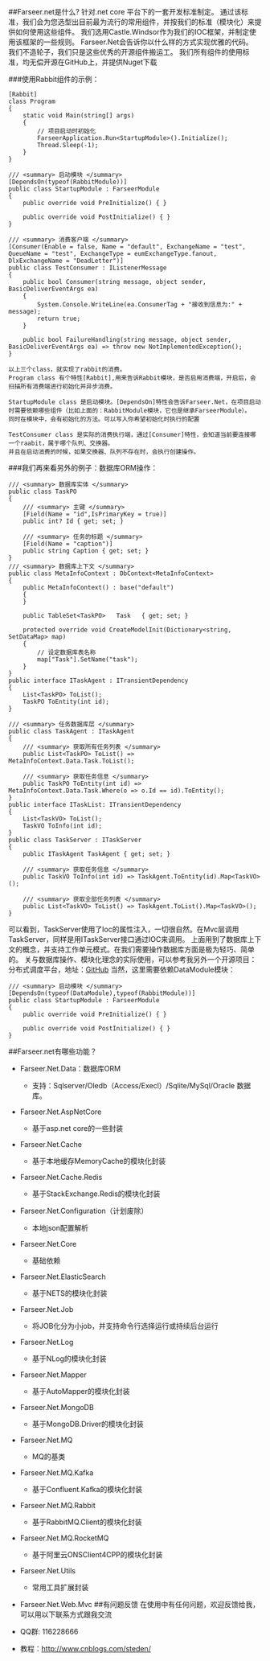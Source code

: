 ##Farseer.net是什么?
    针对.net core 平台下的一套开发标准制定。 
    通过该标准，我们会为您选型出目前最为流行的常用组件，并按我们的标准（模块化）来提供如何使用这些组件。
    我们选用Castle.Windsor作为我们的IOC框架，并制定使用该框架的一些规则。
    Farseer.Net会告诉你以什么样的方式实现优雅的代码。
    我们不造轮子，我们只是这些优秀的开源组件搬运工。
    我们所有组件的使用标准，均无偿开源在GitHub上，并提供Nuget下载
    
###使用Rabbit组件的示例：
```
[Rabbit]
class Program
{
    static void Main(string[] args)
    {
        // 项目启动时初始化
        FarseerApplication.Run<StartupModule>().Initialize();
        Thread.Sleep(-1);
    }
}

/// <summary> 启动模块 </summary>
[DependsOn(typeof(RabbitModule))]
public class StartupModule : FarseerModule
{
    public override void PreInitialize() { }

    public override void PostInitialize() { }
}

/// <summary> 消费客户端 </summary>
[Consumer(Enable = false, Name = "default", ExchangeName = "test", QueueName = "test", ExchangeType = eumExchangeType.fanout, DlxExchangeName = "DeadLetter")]
public class TestConsumer : IListenerMessage
{
    public bool Consumer(string message, object sender, BasicDeliverEventArgs ea)
    {
        System.Console.WriteLine(ea.ConsumerTag + "接收到信息为:" + message);
        return true;
    }

    public bool FailureHandling(string message, object sender, BasicDeliverEventArgs ea) => throw new NotImplementedException();
}
```
    以上三个class，就实现了rabbit的消费。
    Program class 有个特性[Rabbit],用来告诉Rabbit模块，是否启用消费端，开启后，会扫描所有消费端进行初始化并异步消费。

    StartupModule class 是启动模块。[DependsOn]特性会告诉Farseer.Net，在项目启动时需要依赖哪些组件（比如上面的：RabbitModule模块，它也是继承FarseerModule）。
    同时在模块中，会有初始化的方法。可以写入你希望初始化时执行的配置

    TestConsumer class 是实际的消费执行端，通过[Consumer]特性，会知道当前要连接哪一个raabit，属于哪个队列、交换器。
    并且在启动消费的时候，如果交换器、队列不存在时，会执行创建操作。

###我们再来看另外的例子：数据库ORM操作：
```
/// <summary> 数据库实体 </summary>
public class TaskPO
{
    /// <summary> 主键 </summary>
    [Field(Name = "id",IsPrimaryKey = true)]
    public int? Id { get; set; }
    
    /// <summary> 任务的标题 </summary>
    [Field(Name = "caption")]
    public string Caption { get; set; }
}
/// <summary> 数据库上下文 </summary>
public class MetaInfoContext : DbContext<MetaInfoContext>
{
    public MetaInfoContext() : base("default")
    {
    }
    
    public TableSet<TaskPO>   Task   { get; set; }

    protected override void CreateModelInit(Dictionary<string, SetDataMap> map)
    {
        // 设定数据库表名称
        map["Task"].SetName("task");
    }
}
public interface ITaskAgent : ITransientDependency
{
    List<TaskPO> ToList();
    TaskPO ToEntity(int id);
}

/// <summary> 任务数据库层 </summary>
public class TaskAgent : ITaskAgent
{
    /// <summary> 获取所有任务列表 </summary>
    public List<TaskPO> ToList() => MetaInfoContext.Data.Task.ToList();

    /// <summary> 获取任务信息 </summary>
    public TaskPO ToEntity(int id) => MetaInfoContext.Data.Task.Where(o => o.Id == id).ToEntity();
}
public interface ITaskList: ITransientDependency
{
    List<TaskVO> ToList();
    TaskVO ToInfo(int id);
}
public class TaskServer : ITaskServer
{
    public ITaskAgent TaskAgent { get; set; }

    /// <summary> 获取任务信息 </summary>
    public TaskVO ToInfo(int id) => TaskAgent.ToEntity(id).Map<TaskVO>();
    
    /// <summary> 获取全部任务列表 </summary>
    public List<TaskVO> ToList() => TaskAgent.ToList().Map<TaskVO>();
}
```
可以看到，TaskServer使用了Ioc的属性注入，一切很自然。在Mvc层调用TaskServer，同样是用ITaskServer接口通过IOC来调用。
上面用到了数据库上下文的概念，并支持工作单元模式。在我们需要操作数据库方面是极为轻巧、简单的。
关与数据库操作、模块化理念的实际使用，可以参考我另外一个开源项目：分布式调度平台，地址：[GitHub](https://github.com/FarseerNet/FarseerSchedulerService)
当然，这里需要依赖DataModule模块：
```
/// <summary> 启动模块 </summary>
[DependsOn(typeof(DataModule),typeof(RabbitModule))]
public class StartupModule : FarseerModule
{
    public override void PreInitialize() { }

    public override void PostInitialize() { }
}
```

##Farseer.net有哪些功能？
* Farseer.Net.Data：数据库ORM
  *  支持：Sqlserver/Oledb（Access/Execl）/Sqlite/MySql/Oracle 数据库。 
* Farseer.Net.AspNetCore
  *  基于asp.net core的一些封装
* Farseer.Net.Cache
  *  基于本地缓存MemoryCache的模块化封装
* Farseer.Net.Cache.Redis
  *  基于StackExchange.Redis的模块化封装
* Farseer.Net.Configuration（计划废除）
  *  本地json配置解析
* Farseer.Net.Core
  *  基础依赖
* Farseer.Net.ElasticSearch
  *  基于NETS的模块化封装
* Farseer.Net.Job
  *  将JOB化分为小job，并支持命令行选择运行或持续后台运行
* Farseer.Net.Log
  *  基于NLog的模块化封装
* Farseer.Net.Mapper
  *  基于AutoMapper的模块化封装
* Farseer.Net.MongoDB
  *  基于MongoDB.Driver的模块化封装
* Farseer.Net.MQ
  *  MQ的基类
* Farseer.Net.MQ.Kafka
  *  基于Confluent.Kafka的模块化封装
* Farseer.Net.MQ.Rabbit
  *  基于RabbitMQ.Client的模块化封装
* Farseer.Net.MQ.RocketMQ
  *  基于阿里云ONSClient4CPP的模块化封装
* Farseer.Net.Utils
  *  常用工具扩展封装
* Farseer.Net.Web.Mvc
##有问题反馈
在使用中有任何问题，欢迎反馈给我，可以用以下联系方式跟我交流

* QQ群: 116228666
* 教程：http://www.cnblogs.com/steden/